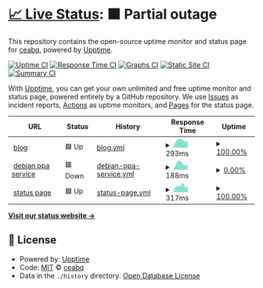 # [📈 Live Status](https://demo.upptime.js.org): <!--live status--> **🟧 Partial outage**

This repository contains the open-source uptime monitor and status page for [ceabq](https://demo.upptime.js.org), powered by [Upptime](https://github.com/upptime/upptime).

[![Uptime CI](https://github.com/ceabq/upptime-cea/workflows/Uptime%20CI/badge.svg)](https://github.com/ceabq/upptime-cea/actions?query=workflow%3A%22Uptime+CI%22)
[![Response Time CI](https://github.com/ceabq/upptime-cea/workflows/Response%20Time%20CI/badge.svg)](https://github.com/ceabq/upptime-cea/actions?query=workflow%3A%22Response+Time+CI%22)
[![Graphs CI](https://github.com/ceabq/upptime-cea/workflows/Graphs%20CI/badge.svg)](https://github.com/ceabq/upptime-cea/actions?query=workflow%3A%22Graphs+CI%22)
[![Static Site CI](https://github.com/ceabq/upptime-cea/workflows/Static%20Site%20CI/badge.svg)](https://github.com/ceabq/upptime-cea/actions?query=workflow%3A%22Static+Site+CI%22)
[![Summary CI](https://github.com/ceabq/upptime-cea/workflows/Summary%20CI/badge.svg)](https://github.com/ceabq/upptime-cea/actions?query=workflow%3A%22Summary+CI%22)

With [Upptime](https://upptime.js.org), you can get your own unlimited and free uptime monitor and status page, powered entirely by a GitHub repository. We use [Issues](https://github.com/ceabq/upptime-cea/issues) as incident reports, [Actions](https://github.com/ceabq/upptime-cea/actions) as uptime monitors, and [Pages](https://demo.upptime.js.org) for the status page.

<!--start: status pages-->
<!-- This summary is generated by Upptime (https://github.com/upptime/upptime) -->
<!-- Do not edit this manually, your changes will be overwritten -->
<!-- prettier-ignore -->
| URL | Status | History | Response Time | Uptime |
| --- | ------ | ------- | ------------- | ------ |
| <img alt="" src="https://icons.duckduckgo.com/ip3/ceabq.top.ico" height="13"> [blog](https://ceabq.top) | 🟩 Up | [blog.yml](https://github.com/ceabq/upptime-cea/commits/HEAD/history/blog.yml) | <details><summary><img alt="Response time graph" src="./graphs/blog/response-time-week.png" height="20"> 293ms</summary><br><a href="https://status.ceabq.top/history/blog"><img alt="Response time 299" src="https://img.shields.io/endpoint?url=https%3A%2F%2Fraw.githubusercontent.com%2Fceabq%2Fupptime-cea%2FHEAD%2Fapi%2Fblog%2Fresponse-time.json"></a><br><a href="https://status.ceabq.top/history/blog"><img alt="24-hour response time 288" src="https://img.shields.io/endpoint?url=https%3A%2F%2Fraw.githubusercontent.com%2Fceabq%2Fupptime-cea%2FHEAD%2Fapi%2Fblog%2Fresponse-time-day.json"></a><br><a href="https://status.ceabq.top/history/blog"><img alt="7-day response time 293" src="https://img.shields.io/endpoint?url=https%3A%2F%2Fraw.githubusercontent.com%2Fceabq%2Fupptime-cea%2FHEAD%2Fapi%2Fblog%2Fresponse-time-week.json"></a><br><a href="https://status.ceabq.top/history/blog"><img alt="30-day response time 316" src="https://img.shields.io/endpoint?url=https%3A%2F%2Fraw.githubusercontent.com%2Fceabq%2Fupptime-cea%2FHEAD%2Fapi%2Fblog%2Fresponse-time-month.json"></a><br><a href="https://status.ceabq.top/history/blog"><img alt="1-year response time 299" src="https://img.shields.io/endpoint?url=https%3A%2F%2Fraw.githubusercontent.com%2Fceabq%2Fupptime-cea%2FHEAD%2Fapi%2Fblog%2Fresponse-time-year.json"></a></details> | <details><summary><a href="https://status.ceabq.top/history/blog">100.00%</a></summary><a href="https://status.ceabq.top/history/blog"><img alt="All-time uptime 100.00%" src="https://img.shields.io/endpoint?url=https%3A%2F%2Fraw.githubusercontent.com%2Fceabq%2Fupptime-cea%2FHEAD%2Fapi%2Fblog%2Fuptime.json"></a><br><a href="https://status.ceabq.top/history/blog"><img alt="24-hour uptime 100.00%" src="https://img.shields.io/endpoint?url=https%3A%2F%2Fraw.githubusercontent.com%2Fceabq%2Fupptime-cea%2FHEAD%2Fapi%2Fblog%2Fuptime-day.json"></a><br><a href="https://status.ceabq.top/history/blog"><img alt="7-day uptime 100.00%" src="https://img.shields.io/endpoint?url=https%3A%2F%2Fraw.githubusercontent.com%2Fceabq%2Fupptime-cea%2FHEAD%2Fapi%2Fblog%2Fuptime-week.json"></a><br><a href="https://status.ceabq.top/history/blog"><img alt="30-day uptime 100.00%" src="https://img.shields.io/endpoint?url=https%3A%2F%2Fraw.githubusercontent.com%2Fceabq%2Fupptime-cea%2FHEAD%2Fapi%2Fblog%2Fuptime-month.json"></a><br><a href="https://status.ceabq.top/history/blog"><img alt="1-year uptime 100.00%" src="https://img.shields.io/endpoint?url=https%3A%2F%2Fraw.githubusercontent.com%2Fceabq%2Fupptime-cea%2FHEAD%2Fapi%2Fblog%2Fuptime-year.json"></a></details>
| <img alt="" src="https://icons.duckduckgo.com/ip3/debianppa.ceabq.com.ico" height="13"> [debian ppa service](https://debianppa.ceabq.com) | 🟥 Down | [debian-ppa-service.yml](https://github.com/ceabq/upptime-cea/commits/HEAD/history/debian-ppa-service.yml) | <details><summary><img alt="Response time graph" src="./graphs/debian-ppa-service/response-time-week.png" height="20"> 188ms</summary><br><a href="https://status.ceabq.top/history/debian-ppa-service"><img alt="Response time 218" src="https://img.shields.io/endpoint?url=https%3A%2F%2Fraw.githubusercontent.com%2Fceabq%2Fupptime-cea%2FHEAD%2Fapi%2Fdebian-ppa-service%2Fresponse-time.json"></a><br><a href="https://status.ceabq.top/history/debian-ppa-service"><img alt="24-hour response time 162" src="https://img.shields.io/endpoint?url=https%3A%2F%2Fraw.githubusercontent.com%2Fceabq%2Fupptime-cea%2FHEAD%2Fapi%2Fdebian-ppa-service%2Fresponse-time-day.json"></a><br><a href="https://status.ceabq.top/history/debian-ppa-service"><img alt="7-day response time 188" src="https://img.shields.io/endpoint?url=https%3A%2F%2Fraw.githubusercontent.com%2Fceabq%2Fupptime-cea%2FHEAD%2Fapi%2Fdebian-ppa-service%2Fresponse-time-week.json"></a><br><a href="https://status.ceabq.top/history/debian-ppa-service"><img alt="30-day response time 212" src="https://img.shields.io/endpoint?url=https%3A%2F%2Fraw.githubusercontent.com%2Fceabq%2Fupptime-cea%2FHEAD%2Fapi%2Fdebian-ppa-service%2Fresponse-time-month.json"></a><br><a href="https://status.ceabq.top/history/debian-ppa-service"><img alt="1-year response time 218" src="https://img.shields.io/endpoint?url=https%3A%2F%2Fraw.githubusercontent.com%2Fceabq%2Fupptime-cea%2FHEAD%2Fapi%2Fdebian-ppa-service%2Fresponse-time-year.json"></a></details> | <details><summary><a href="https://status.ceabq.top/history/debian-ppa-service">0.00%</a></summary><a href="https://status.ceabq.top/history/debian-ppa-service"><img alt="All-time uptime 65.95%" src="https://img.shields.io/endpoint?url=https%3A%2F%2Fraw.githubusercontent.com%2Fceabq%2Fupptime-cea%2FHEAD%2Fapi%2Fdebian-ppa-service%2Fuptime.json"></a><br><a href="https://status.ceabq.top/history/debian-ppa-service"><img alt="24-hour uptime 0.00%" src="https://img.shields.io/endpoint?url=https%3A%2F%2Fraw.githubusercontent.com%2Fceabq%2Fupptime-cea%2FHEAD%2Fapi%2Fdebian-ppa-service%2Fuptime-day.json"></a><br><a href="https://status.ceabq.top/history/debian-ppa-service"><img alt="7-day uptime 0.00%" src="https://img.shields.io/endpoint?url=https%3A%2F%2Fraw.githubusercontent.com%2Fceabq%2Fupptime-cea%2FHEAD%2Fapi%2Fdebian-ppa-service%2Fuptime-week.json"></a><br><a href="https://status.ceabq.top/history/debian-ppa-service"><img alt="30-day uptime 0.00%" src="https://img.shields.io/endpoint?url=https%3A%2F%2Fraw.githubusercontent.com%2Fceabq%2Fupptime-cea%2FHEAD%2Fapi%2Fdebian-ppa-service%2Fuptime-month.json"></a><br><a href="https://status.ceabq.top/history/debian-ppa-service"><img alt="1-year uptime 65.95%" src="https://img.shields.io/endpoint?url=https%3A%2F%2Fraw.githubusercontent.com%2Fceabq%2Fupptime-cea%2FHEAD%2Fapi%2Fdebian-ppa-service%2Fuptime-year.json"></a></details>
| <img alt="" src="https://icons.duckduckgo.com/ip3/status.ceabq.top.ico" height="13"> [status page](https://status.ceabq.top) | 🟩 Up | [status-page.yml](https://github.com/ceabq/upptime-cea/commits/HEAD/history/status-page.yml) | <details><summary><img alt="Response time graph" src="./graphs/status-page/response-time-week.png" height="20"> 317ms</summary><br><a href="https://status.ceabq.top/history/status-page"><img alt="Response time 310" src="https://img.shields.io/endpoint?url=https%3A%2F%2Fraw.githubusercontent.com%2Fceabq%2Fupptime-cea%2FHEAD%2Fapi%2Fstatus-page%2Fresponse-time.json"></a><br><a href="https://status.ceabq.top/history/status-page"><img alt="24-hour response time 298" src="https://img.shields.io/endpoint?url=https%3A%2F%2Fraw.githubusercontent.com%2Fceabq%2Fupptime-cea%2FHEAD%2Fapi%2Fstatus-page%2Fresponse-time-day.json"></a><br><a href="https://status.ceabq.top/history/status-page"><img alt="7-day response time 317" src="https://img.shields.io/endpoint?url=https%3A%2F%2Fraw.githubusercontent.com%2Fceabq%2Fupptime-cea%2FHEAD%2Fapi%2Fstatus-page%2Fresponse-time-week.json"></a><br><a href="https://status.ceabq.top/history/status-page"><img alt="30-day response time 335" src="https://img.shields.io/endpoint?url=https%3A%2F%2Fraw.githubusercontent.com%2Fceabq%2Fupptime-cea%2FHEAD%2Fapi%2Fstatus-page%2Fresponse-time-month.json"></a><br><a href="https://status.ceabq.top/history/status-page"><img alt="1-year response time 310" src="https://img.shields.io/endpoint?url=https%3A%2F%2Fraw.githubusercontent.com%2Fceabq%2Fupptime-cea%2FHEAD%2Fapi%2Fstatus-page%2Fresponse-time-year.json"></a></details> | <details><summary><a href="https://status.ceabq.top/history/status-page">100.00%</a></summary><a href="https://status.ceabq.top/history/status-page"><img alt="All-time uptime 100.00%" src="https://img.shields.io/endpoint?url=https%3A%2F%2Fraw.githubusercontent.com%2Fceabq%2Fupptime-cea%2FHEAD%2Fapi%2Fstatus-page%2Fuptime.json"></a><br><a href="https://status.ceabq.top/history/status-page"><img alt="24-hour uptime 100.00%" src="https://img.shields.io/endpoint?url=https%3A%2F%2Fraw.githubusercontent.com%2Fceabq%2Fupptime-cea%2FHEAD%2Fapi%2Fstatus-page%2Fuptime-day.json"></a><br><a href="https://status.ceabq.top/history/status-page"><img alt="7-day uptime 100.00%" src="https://img.shields.io/endpoint?url=https%3A%2F%2Fraw.githubusercontent.com%2Fceabq%2Fupptime-cea%2FHEAD%2Fapi%2Fstatus-page%2Fuptime-week.json"></a><br><a href="https://status.ceabq.top/history/status-page"><img alt="30-day uptime 100.00%" src="https://img.shields.io/endpoint?url=https%3A%2F%2Fraw.githubusercontent.com%2Fceabq%2Fupptime-cea%2FHEAD%2Fapi%2Fstatus-page%2Fuptime-month.json"></a><br><a href="https://status.ceabq.top/history/status-page"><img alt="1-year uptime 100.00%" src="https://img.shields.io/endpoint?url=https%3A%2F%2Fraw.githubusercontent.com%2Fceabq%2Fupptime-cea%2FHEAD%2Fapi%2Fstatus-page%2Fuptime-year.json"></a></details>

<!--end: status pages-->

[**Visit our status website →**](https://demo.upptime.js.org)

## 📄 License

- Powered by: [Upptime](https://github.com/upptime/upptime)
- Code: [MIT](./LICENSE) © [ceabq](https://demo.upptime.js.org)
- Data in the `./history` directory: [Open Database License](https://opendatacommons.org/licenses/odbl/1-0/)
